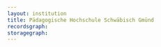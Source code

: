 ```yaml
---
layout: institution
title: Pädagogische Hochschule Schwäbisch Gmünd
recordsgraph: 
storagegraph: 
---
```

